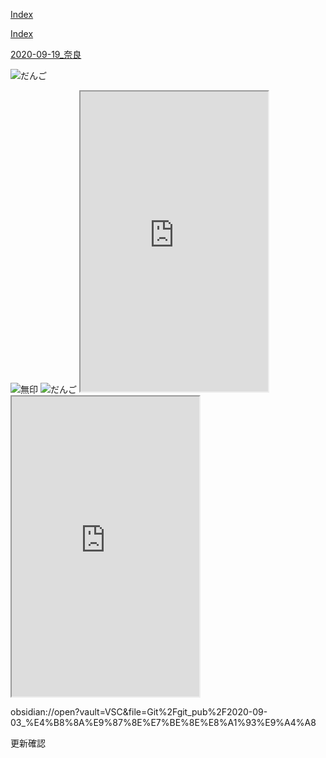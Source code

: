 [Index](index)


[Index](./index.html )

[2020-09-19_奈良](https://drive.google.com/drive/folders/1HsMpjVOjvRxpwOO0wxUl-RU45RSpv2rZ?usp=sharing)

![だんご](https://photos.google.com/photo/AF1QipPF3VqHwXG9NQF8ktzhegxgc20wWGqVCqc9dj-h)

<img src="https://lh3.googleusercontent.com/Jo0Xny95c5SqASKlUmxovibatl24rADOcmTbCRZWw30DbHDMKX9FlYvdi3rNFkdBBj2j7M390a-hDqGQrChHp5arxr8Zo93Kg5GDTpDPCLO7_7q2rQOYjiXPXiv_0pVeUdB4CVXEfuAE4VClRkLDEtKW1cIIvty7FrybtCvUlBIQw0MmzcBogZ8jE7kVV5rhLM92nix2DQY43wpEd7BRQIraqPHffUgUiiXhDUmIAShEd5iA7t_PADsyk4_pnfzT8nNz0crwzx5PKz0HHSswsVUb4ZCHfj58tGso6WT4cbUMNxNgLO1-rFKiFYPSfgOdwtbhOVU7PBS1PD6NnPzC3A7KjRJ-o44CCrk0u_xLsmW1U8nFWiogL2TM5ICZKVH3JAZULRbaBtq7gftN0P_fpSUGUZj7KYmXCfQcJPcthH7ezGoNHijaFoNUDX-HmiaERD-fsa3FZufOs30-w47Tit3G4XHd3GzelWUROsH_DykDzDTZdzomyuYNG-dvisLr_M7-fOeFC6iELVTIyLTjGoUZEm8Ra-twjzKaD4i2Mgjoo4MGkoLnjxQ_b-AIjezD5qVEZFB3i6JJHCP_1bVc0MNP6dnGBtlW4rpKA5lesUoSzkQA4Ul4QAFfJRIXuK5TUiWF-UOWgtS1BXj3PQgW6RFFMpupXCAQ_Uinbu0Qij4cm7Yz-NumWSu3ZHg-slo=w400-h220-no?authuser=0" alt="無印" title="無印">

<img src="https://lh3.googleusercontent.com/y_d_nsyqLfateS_mIIZ6ji4zo-6Qt3o6t-OE2W7rrDGezFhvHxLdb4Ij93IQicSCGwH_h0DSqOfiQh3b8nYjdU3xrl8pQFo8W3DDaFiWSKTHDWx27iakKaLfaxTksxZi9349X_ROZ_7cz83sblssRREnauNF6x2Q0Z3k-471WrE8hn4JfWE-slIDKkGV7VykqtpH_kRNZXY1ratImlfidpOyO6-tdazbxDTr8JZaIG8tC_JcFdNFQS6tGkooqaHpsTZqzNDxDdXiBAnqiVu7yLXGmTLdFn0AhdOVI4dXrTUNf4_JRgwbzvt5qlG6Vb2FjmsW65wDUa1lAoFafQKH7UvJfTSdfd7nNzeykIwVBEN-B7ljXPHNSOP8NJD5J3E7TJZxswdh2XK1676arGRfMSNJQq7rRBtnVhhld8LuB5GuGNg2bXFK3_hR3QiNbWy5D9x4HAXPTZ9l-Y9Etkcu2LcQJFYnm2encgQArKV7MUnAqyhM0iSQXCCV_zvfHehTPV5yzX9lcSU66JakCzDbyef7RYNVbln1nHM_tWie0y1aHd67s1b0eq-TCGhgra_hID2z9Z0DCETlBOb85R6RHzvE6xUVock8uopL19WytD7QCn-12ysNjdyyB96zokFhJwIGr-BAofS2SZqVGimj6I6ijpz9lEEI_pafLDtUBQvsttoxLC5HWDhcg4Jabmg=w400-h786-no?authuser=0" alt="だんご" title="だんご">

<iframe src="https://www.google.com/maps/d/u/0/embed?mid=1VD4pE-UKolc--HDzHENaUfbCqs5w5Vy6" width="300" height="480"></iframe>

<iframe src="https://drive.google.com/file/d/1wEcu1BCqyhjbaHk8FJSgG2lqeNfCmDbT/view?usp=sharing" width="300" height="480"></iframe>

obsidian://open?vault=VSC&file=Git%2Fgit_pub%2F2020-09-03_%E4%B8%8A%E9%87%8E%E7%BE%8E%E8%A1%93%E9%A4%A8

更新確認
